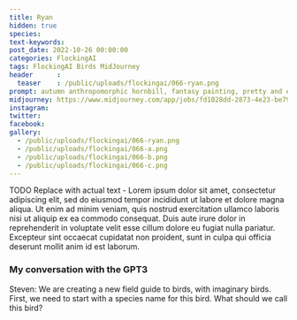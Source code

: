 ```yaml
---
title: Ryan 
hidden: true
species: 
text-keywords: 
post_date: 2022-10-26 00:00:00
categories: FlockingAI
tags: FlockingAI Birds MidJourney 
header      :
  teaser    : /public/uploads/flockingai/066-ryan.png
prompt: autumn anthropomorphic hornbill, fantasy painting, pretty and expressive eyes, ornate costume, elegant, mythical, ethereal, intricate, elaborate, hyperrealism, hyper detailed, strong expressiveness and emotionality,, 8K, Ultra Realistic, high octane, ultra resolution, amazing detail, perfection, In frame, photorealistic, cinematic lighting, visual clarity, UHD, 32k, 3D shading, Tone Mapping, Ray Tracing , Crystalline, Lumen Reflections, Super-Resolution, gigapixel, color grading, retouch, enhanced, PBR, Blender, Procreate, zBrush, Unreal Engine 5, Cinema 4D, Adobe After Effects, 3DCG, cinematic, volumetric, dramatic, neon lighting, wide angle lens
midjourney: https://www.midjourney.com/app/jobs/fd1028dd-2873-4e23-be79-b961cc46f83c
instagram: 
twitter: 
facebook: 
gallery: 
  - /public/uploads/flockingai/066-ryan.png
  - /public/uploads/flockingai/066-a.png
  - /public/uploads/flockingai/066-b.png
  - /public/uploads/flockingai/066-c.png
---
```


TODO Replace with actual text - Lorem ipsum dolor sit amet, consectetur adipiscing elit, sed do eiusmod tempor incididunt ut labore et dolore magna aliqua. Ut enim ad minim veniam, quis nostrud exercitation ullamco laboris nisi ut aliquip ex ea commodo consequat. Duis aute irure dolor in reprehenderit in voluptate velit esse cillum dolore eu fugiat nulla pariatur. Excepteur sint occaecat cupidatat non proident, sunt in culpa qui officia deserunt mollit anim id est laborum.

### My conversation with the GPT3

Steven: We are creating a new field guide to birds, with imaginary birds. First, we need to start with a species name for this bird. What should we call this bird?

